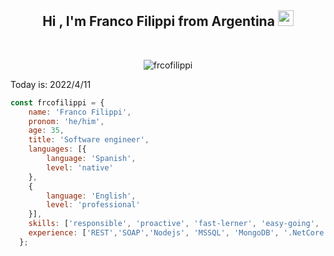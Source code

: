 <h2 align="center">Hi , I'm Franco Filippi from Argentina <img src="https://media.giphy.com/media/hvRJCLFzcasrR4ia7z/giphy.gif" width="25"></h2>
<br>
<p align="center"> <img src="https://komarev.com/ghpvc/?username=frcofilippi&label=Franco's%20Profile%20Views%20&color=dc143c&style=plastic" alt="frcofilippi" /> </p>

Today is: 2022/4/11

```javascript
const frcofilippi = {
    name: 'Franco Filippi',
    pronom: 'he/him',
    age: 35,
    title: 'Software engineer',
    languages: [{
        language: 'Spanish',
        level: 'native'
    },
    {
        language: 'English',
        level: 'professional'
    }],
    skills: ['responsible', 'proactive', 'fast-lerner', 'easy-going', 'good-team-member'],
    experience: ['REST','SOAP','Nodejs', 'MSSQL', 'MongoDB', '.NetCore', 'DOCKER']
  };
```

